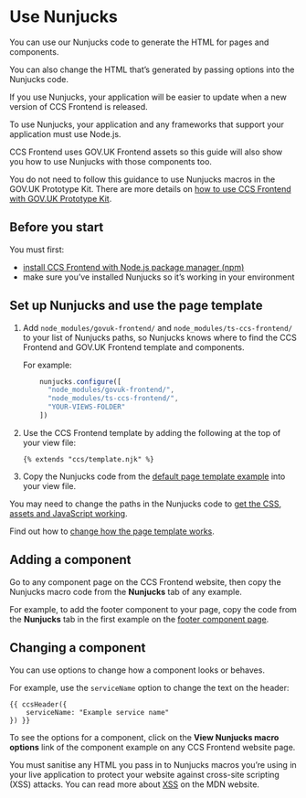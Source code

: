 # Use Nunjucks

You can use our Nunjucks code to generate the HTML for pages and components.

You can also change the HTML that’s generated by passing options into the Nunjucks code.

If you use Nunjucks, your application will be easier to update when a new version of CCS Frontend is released.

To use Nunjucks, your application and any frameworks that support your application must use Node.js.

CCS Frontend uses GOV.UK Frontend assets so this guide will also show you how to use Nunjucks with those components too.

You do not need to follow this guidance to use Nunjucks macros in the GOV.UK Prototype Kit.
There are more details on [how to use CCS Frontend with GOV.UK Prototype Kit](govuk-prototype-kit.md).

## Before you start

You must first:

- [install CCS Frontend with Node.js package manager (npm)](/docs/guides/install-with-npm.md)
- make sure you’ve installed Nunjucks so it’s working in your environment

## Set up Nunjucks and use the page template

1.  Add `node_modules/govuk-frontend/` and `node_modules/ts-ccs-frontend/` to your list of Nunjucks paths, so Nunjucks knows where to find the CCS Frontend and GOV.UK Frontend template and components.

    For example:
    ```js
        nunjucks.configure([
          "node_modules/govuk-frontend/",
          "node_modules/ts-ccs-frontend/",
          "YOUR-VIEWS-FOLDER"
        ])
    ```

2.  Use the CCS Frontend template by adding the following at the top of your view file:

    ```
    {% extends "ccs/template.njk" %}
    ```

<!-- TODO: and example from CCS Design System website -->
<!-- Go to the [default page template example](#) on the CCS Design System website, then copy the Nunjucks code into your view file. -->
3.  Copy the Nunjucks code from the [default page template example](https://github.com/tim-s-ccs/ts-ccs-frontend/blob/main/package/ccs/template.njk) into your view file.

You may need to change the paths in the Nunjucks code to [get the CSS, assets and JavaScript working](/docs/guides/import-assets.md).

Find out how to [change how the page template works](https://design-system.service.gov.uk/styles/page-template/#changing-template-content).

## Adding a component
Go to any component page on the CCS Frontend website, then copy the Nunjucks macro code from the **Nunjucks** tab of any example.

For example, to add the footer component to your page, copy the code from the **Nunjucks** tab in the first example on the [footer component page](https://ts-ccs-frontend.herokuapp.com/components/footer).

## Changing a component

You can use options to change how a component looks or behaves.

For example, use the `serviceName` option to change the text on the header:

```
{{ ccsHeader({
    serviceName: "Example service name"
}) }}
```

To see the options for a component, click on the **View Nunjucks macro options** link of the component example on any CCS Frontend website page.

You must sanitise any HTML you pass in to Nunjucks macros you’re using in your live application to protect your website against cross-site scripting (XSS) attacks. You can read more about [XSS](https://developer.mozilla.org/en-US/docs/Web/Security/Types_of_attacks#Cross-site_scripting_XSS) on the MDN website.
